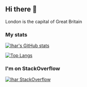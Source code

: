## Hi there 👋

London is the capital of Great Britain

### My stats

[![Ihar's GitHub stats](https://github-readme-stats.vercel.app/api?username=czernika)](https://github.com/anuraghazra/github-readme-stats)

[![Top Langs](https://github-readme-stats.vercel.app/api/top-langs/?username=czernika&layout=compact)](https://github.com/anuraghazra/github-readme-stats)

### I'm on StackOverflow

[![Ihar StackOverflow](https://github-readme-stackoverflow.vercel.app/?userID=14305076&layout=compact)](https://stackoverflow.com/users/14305076/ihar-aliakseyenka)
